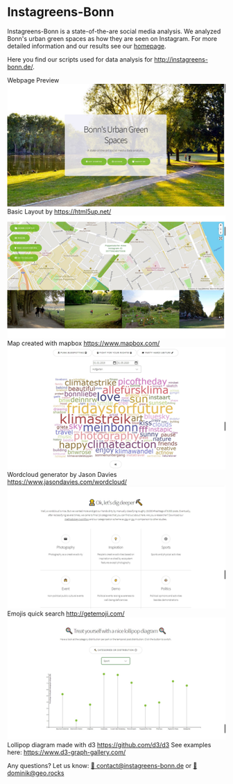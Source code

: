 # Instagreens-Bonn
Instagreens-Bonn is a state-of-the-are social media analysis. We analyzed Bonn's urban green spaces as how they are seen on Instagram. 
For more detailed information and our results see our [homepage](http://instagreens-bonn.de/).

Here you find our scripts used for data analysis for http://instagreens-bonn.de/.

Webpage Preview
![](screenshots/1.jpg?raw=true)
Basic Layout by https://html5up.net/
![](screenshots/2.jpg?raw=true)
Map created with mapbox https://www.mapbox.com/
![](screenshots/3.jpg?raw=true)
Wordcloud generator by Jason Davies https://www.jasondavies.com/wordcloud/
![](screenshots/4.jpg?raw=true)
Emojis quick search http://getemoji.com/
![](screenshots/5.jpg?raw=true)
Lollipop diagram made with d3 https://github.com/d3/d3 See examples here: https://www.d3-graph-gallery.com/

Any questions? Let us know: [📧 contact@instagreens-bonn.de](contact@instagreens-bonn.de) or [📧 dominik@geo.rocks](dominik@geo.rocks)
